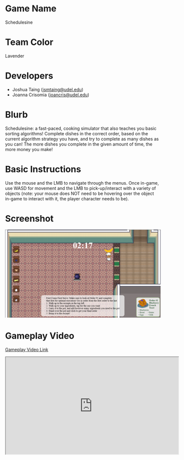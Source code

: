 # Game Name

Schedulesine

# Team Color

Lavender

# Developers

-   Joshua Taing (jsmtaing@udel.edu)
-   Joanna Crisomia (joancris@udel.edu)

# Blurb

Schedulesine: a fast-paced, cooking simulator that also teaches you basic sorting algorithms! Complete dishes in the correct order, based on the current algorithm strategy you have, and try to complete as many dishes as you can! The more dishes you complete in the given amount of time, the more money you make!

# Basic Instructions

Use the mouse and the LMB to navigate through the menus. Once in-game, use WASD for movement and the LMB to pick-up/interact with a variety of objects (note: your mouse does NOT need to be hovering over the object in-game to interact with it, the player character needs to be).

# Screenshot

![Screenshot of gameplay.](/docs/large.png)

# Gameplay Video

[Gameplay Video Link](https://youtu.be/DDN5fMMAL7g)
<iframe width="560" height="315" src="https://youtu.be/DDN5fMMAL7g" title="Video Player"</iframe>

# Educational Game Design Document

Link to our [egdd](https://ud-s24-cisc374.github.io/final-project-lavender/docs/)

# Credits

-   Tilesets: https://limezu.itch.io/
-   Some Cooking Assets: https://hello-erika.itch.io/
